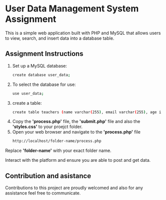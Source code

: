 # User Data Management System Assignment

This is a simple web application built with PHP and MySQL that allows users to view, search, and insert data into a database table.

## Assignment Instructions

1. Set up a MySQL database:
   ```bash
   create database user_data;
2. To select the database for use:
   ```bash
   use user_data;
3. create a table:
   ```bash
   create table teachers (name varchar(255), email varchar(255), age int);
4. Copy the __'process.php'__ file, the __'submit.php'__ file and also the __'styles.css'__ to your proejct folder.
5. Open your web browser and navigate to the __'process.php'__ file
   ```bash
   http://localhost/folder-name/process.php
  Replace __'folder-name'__ with your exact folder name.
  
Interact with the platform and ensure you are able to post and get data.

## Contribution and asistance

Contributions to this project are proudly welcomed and also for any assistance feel free to communicate.
